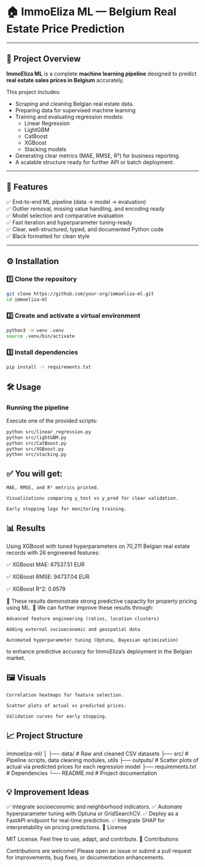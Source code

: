 # 🏠 ImmoEliza ML — Belgium Real Estate Price Prediction

---

## 📌 Project Overview

**ImmoEliza ML** is a complete **machine learning pipeline** designed to predict **real estate sales prices in Belgium** accurately.

This project includes:
- Scraping and cleaning Belgian real estate data.
- Preparing data for supervised machine learning.
- Training and evaluating regression models:
  - Linear Regression
  - LightGBM
  - CatBoost
  - XGBoost
  - Stacking models
- Generating clear metrics (MAE, RMSE, R²) for business reporting.
- A scalable structure ready for further API or batch deployment.

---

## 🚀 Features

✅ End-to-end ML pipeline (data → model → evaluation)  
✅ Outlier removal, missing value handling, and encoding ready  
✅ Model selection and comparative evaluation  
✅ Fast iteration and hyperparameter tuning-ready  
✅ Clear, well-structured, typed, and documented Python code  
✅ Black formatted for clean style

---

## ⚙️ Installation

### 1️⃣ Clone the repository

```bash
git clone https://github.com/your-org/immoeliza-ml.git
cd immoeliza-ml
```
### 2️⃣ Create and activate a virtual environment
```bash
python3 -m venv .venv
source .venv/bin/activate
```
### 3️⃣ Install dependencies
```bash
pip install -r requirements.txt
```
## 🛠️ Usage

### Running the pipeline

Execute one of the provided scripts:
```bash
python src/linear_regression.py
python src/lightGBM.py
python src/CatBoost.py
python src/XGBoost.py
python src/stacking.py
```
## ✅ You will get:

    MAE, RMSE, and R² metrics printed.

    Visualizations comparing y_test vs y_pred for clear validation.

    Early stopping logs for monitoring training.

## 📊 Results

Using XGBoost with tuned hyperparameters on 70,211 Belgian real estate records with 26 engineered features:

✅ XGBoost MAE: 67537.51 EUR

✅ XGBoost RMSE: 94737.04 EUR

✅ XGBoost R^2: 0.6579

🔹 These results demonstrate strong predictive capacity for property pricing using ML.
🔹 We can further improve these results through:

    Advanced feature engineering (ratios, location clusters)

    Adding external socioeconomic and geospatial data

    Automated hyperparameter tuning (Optuna, Bayesian optimization)

to enhance predictive accuracy for ImmoEliza’s deployment in the Belgian market.

## 🖼️ Visuals

    Correlation heatmaps for feature selection.

    Scatter plots of actual vs predicted prices.

    Validation curves for early stopping.

## 📈 Project Structure

immoeliza-ml/
│
├── data/                  # Raw and cleaned CSV datasets
├── src/                   # Pipeline scripts, data cleaning modules, utils
├── outputs/               # Scatter plots of actual via predicted prices for each regression model
├── requirements.txt       # Dependencies
└── README.md              # Project documentation

## 💡 Improvement Ideas

✅ Integrate socioeconomic and neighborhood indicators.
✅ Automate hyperparameter tuning with Optuna or GridSearchCV.
✅ Deploy as a FastAPI endpoint for real-time prediction.
✅ Integrate SHAP for interpretability on pricing predictions.
📝 License

MIT License. Feel free to use, adapt, and contribute.
🤝 Contributions

Contributions are welcome! Please open an issue or submit a pull request for improvements, bug fixes, or documentation enhancements.
